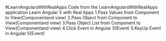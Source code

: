 #LearnAngularsWithRealApps
Code from the LearnAngularsWithRealApps application
Learn Angular 5 with Real Apps
1.Pass Values from Component to View(Componentand view)
2.Pass Object from Component to View(Componentand view)
3.Pass Object List from Component to View(Componentand view)
4.Click Event in Angular 5(Event)
5.KeyUp Event in Angular 5(Event)


